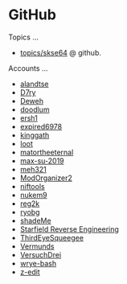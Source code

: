 
# GitHub

Topics ...

- [topics/skse64](https://github.com/topics/skse64) @ github.

Accounts ...

- [alandtse](https://github.com/alandtse)
- [D7ry](https://github.com/D7ry)
- [Deweh](https://github.com/Deweh)
- [doodlum](https://github.com/doodlum)
- [ersh1](https://github.com/ersh1)
- [expired6978](https://github.com/expired6978)
- [kinggath](https://github.com/kinggath)
- [loot](https://github.com/loot)
- [matortheeternal](https://github.com/matortheeternal)
- [max-su-2019](https://github.com/max-su-2019)
- [meh321](https://github.com/meh321)
- [ModOrganizer2](https://github.com/ModOrganizer2)
- [niftools](https://github.com/niftools)
- [nukem9](https://github.com/nukem9)
- [reg2k](https://github.com/reg2k)
- [ryobg](https://github.com/ryobg)
- [shadeMe](https://github.com/shadeMe)
- [Starfield Reverse Engineering](https://github.com/Starfield-Reverse-Engineering)
- [ThirdEyeSqueegee](https://github.com/ThirdEyeSqueegee)
- [Vermunds](https://github.com/Vermunds)
- [VersuchDrei](https://github.com/VersuchDrei)
- [wrye-bash](https://github.com/wrye-bash)
- [z-edit](https://github.com/z-edit)
